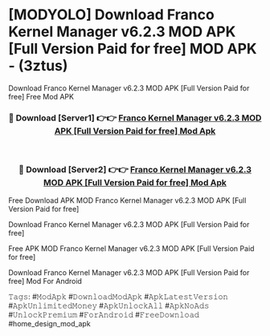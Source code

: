 # [MODYOLO] Download Franco Kernel Manager v6.2.3 MOD APK [Full Version Paid for free] MOD APK - (3ztus)
Download Franco Kernel Manager v6.2.3 MOD APK [Full Version Paid for free] Free Mod APK

<div align="center">
<h3>🔴 Download [Server1] 👉👉 <a href="https://apk-comot.site?title=Franco_Kernel_Manager_v6.2.3_MOD_APK_[Full_Version_Paid_for_free]">Franco Kernel Manager v6.2.3 MOD APK [Full Version Paid for free] Mod Apk</a></h3><br>

<h3>🔴 Download [Server2] 👉👉 <a href="https://apk-comot.site?title=Franco_Kernel_Manager_v6.2.3_MOD_APK_[Full_Version_Paid_for_free]">Franco Kernel Manager v6.2.3 MOD APK [Full Version Paid for free] Mod Apk</a></h3>
</div>


Free Download APK MOD Franco Kernel Manager v6.2.3 MOD APK [Full Version Paid for free]

Download Franco Kernel Manager v6.2.3 MOD APK [Full Version Paid for free] 

Free APK MOD Franco Kernel Manager v6.2.3 MOD APK [Full Version Paid for free] 

Download Franco Kernel Manager v6.2.3 MOD APK [Full Version Paid for free] Mod For Android

𝚃𝚊𝚐𝚜: #𝙼𝚘𝚍𝙰𝚙𝚔 #𝙳𝚘𝚠𝚗𝚕𝚘𝚊𝚍𝙼𝚘𝚍𝙰𝚙𝚔 #𝙰𝚙𝚔𝙻𝚊𝚝𝚎𝚜𝚝𝚅𝚎𝚛𝚜𝚒𝚘𝚗 #𝙰𝚙𝚔𝚄𝚗𝚕𝚒𝚖𝚒𝚝𝚎𝚍𝙼𝚘𝚗𝚎𝚢 #𝙰𝚙𝚔𝚄𝚗𝚕𝚘𝚌𝚔𝙰𝚕𝚕 #𝙰𝚙𝚔𝙽𝚘𝙰𝚍𝚜 #𝚄𝚗𝚕𝚘𝚌𝚔𝙿𝚛𝚎𝚖𝚒𝚞𝚖 #𝙵𝚘𝚛𝙰𝚗𝚍𝚛𝚘𝚒𝚍 #𝙵𝚛𝚎𝚎𝙳𝚘𝚠𝚗𝚕𝚘𝚊𝚍 #home_design_mod_apk